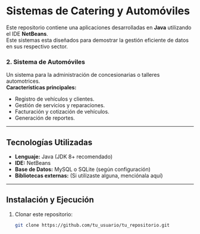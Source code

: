 # Sistemas de Catering y Automóviles  
Este repositorio contiene una aplicaciones desarrolladas en **Java** utilizando el IDE **NetBeans**.  
Este sistemas esta diseñados para demostrar la gestión eficiente de datos en sus respectivo sector.

### 2. **Sistema de Automóviles**
Un sistema para la administración de concesionarias o talleres automotrices.  
**Características principales:**  
- Registro de vehículos y clientes.  
- Gestión de servicios y reparaciones.  
- Facturación y cotización de vehículos.  
- Generación de reportes.  

---

## Tecnologías Utilizadas
- **Lenguaje:** Java (JDK 8+ recomendado)  
- **IDE:** NetBeans  
- **Base de Datos:** MySQL o SQLite (según configuración)  
- **Bibliotecas externas:** (Si utilizaste alguna, menciónala aquí)  

---

## Instalación y Ejecución
1. Clonar este repositorio:  
   ```bash
   git clone https://github.com/tu_usuario/tu_repositorio.git
